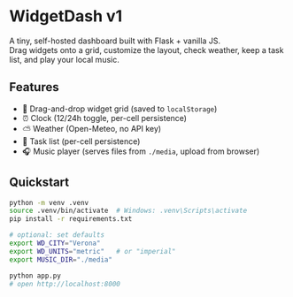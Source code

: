 # WidgetDash v1

A tiny, self-hosted dashboard built with Flask + vanilla JS.  
Drag widgets onto a grid, customize the layout, check weather, keep a task list, and play your local music.

## Features
- 🧱 Drag-and-drop widget grid (saved to `localStorage`)
- ⏰ Clock (12/24h toggle, per-cell persistence)
- ⛅ Weather (Open-Meteo, no API key)
- 📝 Task list (per-cell persistence)
- 🎧 Music player (serves files from `./media`, upload from browser)

## Quickstart

```bash
python -m venv .venv
source .venv/bin/activate  # Windows: .venv\Scripts\activate
pip install -r requirements.txt

# optional: set defaults
export WD_CITY="Verona"
export WD_UNITS="metric"   # or "imperial"
export MUSIC_DIR="./media"

python app.py
# open http://localhost:8000
```
